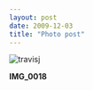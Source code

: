 ```yaml
---
layout: post
date: 2009-12-03
title: "Photo post"
---
```

![travisj](/images/e0eba1731ecc9754db5a0f1aaa8ec1d03cf61647991a95ff4afa10ba087bf28b.jpg)

<b>IMG_0018</b>